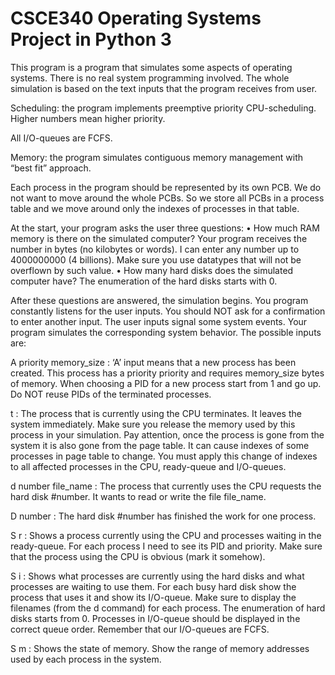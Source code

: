 # CSCE340 Operating Systems Project in Python 3

This program is a program that simulates some aspects of operating systems. There is no real system programming involved. The whole simulation is based on the text inputs that the program receives from user.
 
Scheduling: the program implements preemptive priority CPU-scheduling. Higher numbers mean higher priority.
 
All I/O-queues are FCFS.
 
Memory: the program simulates contiguous memory management with “best fit” approach.
 
Each process in the program should be represented by its own PCB. We do not want to move around the whole PCBs. So we store all PCBs in a process table and we move around only the indexes of processes in that table. 
 
 
At the start, your program asks the user three questions:
•	How much RAM memory is there on the simulated computer? Your program receives the number in bytes (no kilobytes or words). I can enter any number up to 4000000000 (4 billions). Make sure you use datatypes that will not be overflown by such value.
•	How many hard disks does the simulated computer have? The enumeration of the hard disks starts with 0.
 
After these questions are answered, the simulation begins. You program constantly listens for the user inputs. You should NOT ask for a confirmation to enter another input. The user inputs signal some system events. Your program simulates the corresponding system behavior. The possible inputs are:
 
A priority memory_size     :     ‘A’ input means that a new process has been created. This process has a priority priority and requires memory_size bytes of memory.
When choosing a PID for a new process start from 1 and go up. Do NOT reuse PIDs of the terminated processes.
 
t     :     The process that is currently using the CPU terminates. It leaves the system immediately. Make sure you release the memory used by this process in your simulation. Pay attention, once the process is gone from the system it is also gone from the page table. It can cause indexes of some processes in page table to change. You must apply this change of indexes to all affected processes in the CPU, ready-queue and I/O-queues.
 
d number file_name     :     The process that currently uses the CPU requests the hard disk #number. It wants to read or write the file file_name.
 
D number     :     The hard disk #number has finished the work for one process.
 
S r     :     Shows a process currently using the CPU and processes waiting in the ready-queue. For each process I need to see its PID and priority. Make sure that the process using the CPU is obvious (mark it somehow).    
 
S i     :     Shows what processes are currently using the hard disks and what processes are waiting to use them. For each busy hard disk show the process that uses it and show its I/O-queue. Make sure to display the filenames (from the d command) for each process. The enumeration of hard disks starts from 0. Processes in I/O-queue should  be displayed in the correct queue order. Remember that our I/O-queues are FCFS.
 
S m     :     Shows the state of memory. Show the range of memory addresses used by each process in the system.
